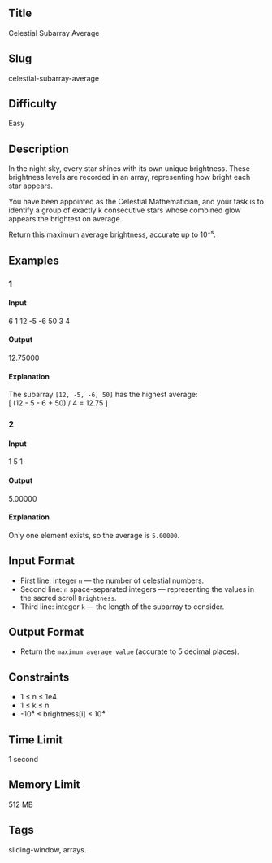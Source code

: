 ## Title

Celestial Subarray Average

## Slug

celestial-subarray-average

## Difficulty

Easy

## Description


In the night sky, every star shines with its own unique brightness. These brightness levels are recorded in an array, representing how bright each star appears.

You have been appointed as the Celestial Mathematician, and your task is to identify a group of exactly k consecutive stars whose combined glow appears the brightest on average.

Return this maximum average brightness, accurate up to 10⁻⁵.



## Examples

### 1

#### Input

6
1 12 -5 -6 50 3
4

#### Output

12.75000

#### Explanation

The subarray `[12, -5, -6, 50]` has the highest average:  
\[
(12 - 5 - 6 + 50) / 4 = 12.75
\]

### 2

#### Input

1
5
1

#### Output

5.00000

#### Explanation

Only one element exists, so the average is `5.00000`.  

## Input Format  


- First line: integer `n` — the number of celestial numbers.  
- Second line: `n` space-separated integers — representing the values in the sacred scroll `Brightness`.  
- Third line: integer `k` — the length of the subarray to consider.

## Output Format  

- Return the `maximum average value` (accurate to 5 decimal places).  



## Constraints  

- 1 ≤ n ≤ 1e4
- 1 ≤ k ≤ n  
- -10⁴ ≤ brightness[i] ≤ 10⁴  

## Time Limit

1 second

## Memory Limit

512 MB

## Tags

sliding-window, arrays. 
